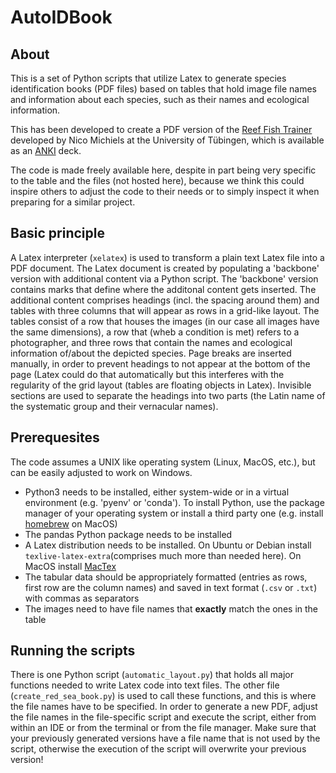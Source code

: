# AutoIDBook

## About
This is a set of Python scripts that utilize Latex to generate species identification books (PDF files) based on tables that hold image file names and information about each species, such as their names and ecological information.

This has been developed to create a PDF version of the [Reef Fish Trainer](https://uni-tuebingen.de/de/251585) developed by Nico Michiels at the University of Tübingen, which is available as an [ANKI](https://apps.ankiweb.net/) deck.

The code is made freely available here, despite in part being very specific to the table and the files (not hosted here), because we think this could inspire others to adjust the code to their needs or to simply inspect it when preparing for a similar project.
 

## Basic principle
A Latex interpreter (`xelatex`) is used to transform a plain text Latex file into a PDF document. The Latex document is created by populating a 'backbone' version with additional content via a Python script. The 'backbone' version contains marks that define where the additonal content gets inserted. The additional content comprises headings (incl. the spacing around them) and tables with three columns that will appear as rows in a grid-like layout. The tables consist of a row that houses the images (in our case all images have the same dimensions), a row that (wheb a condition is met) refers to a photographer, and three rows that contain the names and ecological information of/about the depicted species. Page breaks are inserted manually, in order to prevent headings to not appear at the bottom of the page (Latex could do that automatically but this interferes with the regularity of the grid layout (tables are floating objects in Latex). Invisible sections are used to separate the headings into two parts (the Latin name of the systematic group and their vernacular names).


## Prerequesites
The code assumes a UNIX like operating system (Linux, MacOS, etc.), but can be easily adjusted to work on Windows.
- Python3 needs to be installed, either system-wide or in a virtual environment (e.g. 'pyenv' or 'conda'). To install Python, use the package manager of your operating system or install a third party one (e.g. install [homebrew](https://brew.sh/) on MacOS)
- The pandas Python package needs to be installed
- A Latex distribution needs to be installed. On Ubuntu or Debian install `texlive-latex-extra`(comprises much more than needed here). On MacOS install [MacTex](https://www.tug.org/mactex/)
- The tabular data should be appropriately formatted (entries as rows, first row are the column names) and saved in text format (`.csv` or `.txt`) with commas as separators
- The images need to have file names that **exactly** match the ones in the table


## Running the scripts
There is one Python script (`automatic_layout.py`) that holds all major functions needed to write Latex code into text files. The other file (`create_red_sea_book.py`) is used to call these functions, and this is where the file names have to be specified. In order to generate a new PDF, adjust the file names in the file-specific script and execute the script, either from within an IDE or from the terminal or from the file manager. Make sure that your previously generated versions have a file name that is not used by the script, otherwise the execution of the script will overwrite your previous version!


